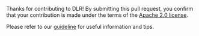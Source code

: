 Thanks for contributing to DLR! By submitting this pull request, you confirm that your contribution is made under the terms of the [Apache 2.0 license](https://github.com/neo-ai/neo-ai-dlr/blob/main/LICENSE).

Please refer to our [guideline](https://github.com/neo-ai/neo-ai-dlr/blob/main/CONTRIBUTING.md) for useful information and tips.
